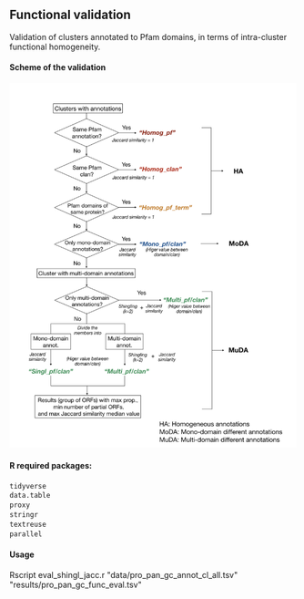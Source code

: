 ## Functional validation

Validation of clusters annotated to Pfam domains, in terms of intra-cluster functional homogeneity.

#### Scheme of the validation

<img src="https://github.com/ChiaraVanni/functional_validation/blob/master/img/jacc_pipeline.jpeg" width=700>

#### R required packages:
```r
tidyverse
data.table
proxy
stringr
textreuse
parallel
```

#### Usage

Rscript eval_shingl_jacc.r "data/pro_pan_gc_annot_cl_all.tsv" "results/pro_pan_gc_func_eval.tsv"
